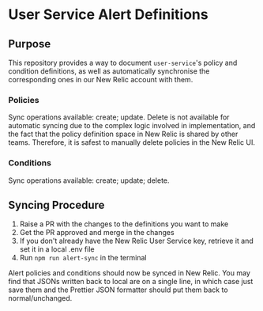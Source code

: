 # User Service Alert Definitions

## Purpose

This repository provides a way to document `user-service`'s policy and condition definitions, as well as automatically synchronise the corresponding ones in our New Relic account with them.

### Policies

Sync operations available: create; update. Delete is not available for automatic syncing due to the complex logic involved in implementation, and the fact that the policy definition space in New Relic is shared by other teams. Therefore, it is safest to manually delete policies in the New Relic UI.

### Conditions

Sync operations available: create; update; delete.

## Syncing Procedure

1. Raise a PR with the changes to the definitions you want to make
2. Get the PR approved and merge in the changes
3. If you don't already have the New Relic User Service key, retrieve it and set it in a local .env file
4. Run `npm run alert-sync` in the terminal

Alert policies and conditions should now be synced in New Relic. 
You may find that JSONs written back to local are on a single line, in which case just save them and the Prettier JSON formatter should put them back to normal/unchanged.
